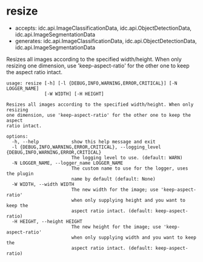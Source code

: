 # resize

* accepts: idc.api.ImageClassificationData, idc.api.ObjectDetectionData, idc.api.ImageSegmentationData
* generates: idc.api.ImageClassificationData, idc.api.ObjectDetectionData, idc.api.ImageSegmentationData

Resizes all images according to the specified width/height. When only resizing one dimension, use 'keep-aspect-ratio' for the other one to keep the aspect ratio intact.

```
usage: resize [-h] [-l {DEBUG,INFO,WARNING,ERROR,CRITICAL}] [-N LOGGER_NAME]
              [-W WIDTH] [-H HEIGHT]

Resizes all images according to the specified width/height. When only resizing
one dimension, use 'keep-aspect-ratio' for the other one to keep the aspect
ratio intact.

options:
  -h, --help            show this help message and exit
  -l {DEBUG,INFO,WARNING,ERROR,CRITICAL}, --logging_level {DEBUG,INFO,WARNING,ERROR,CRITICAL}
                        The logging level to use. (default: WARN)
  -N LOGGER_NAME, --logger_name LOGGER_NAME
                        The custom name to use for the logger, uses the plugin
                        name by default (default: None)
  -W WIDTH, --width WIDTH
                        The new width for the image; use 'keep-aspect-ratio'
                        when only supplying height and you want to keep the
                        aspect ratio intact. (default: keep-aspect-ratio)
  -H HEIGHT, --height HEIGHT
                        The new height for the image; use 'keep-aspect-ratio'
                        when only supplying width and you want to keep the
                        aspect ratio intact. (default: keep-aspect-ratio)
```
